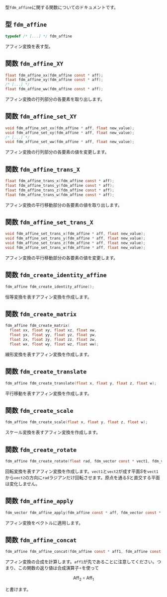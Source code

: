 
型`fdm_affine`に関する関数についてのドキュメントです。

## 型 `fdm_affine`
```c
typedef /* [...] */ fdm_affine
```

アフィン変換を表す型。

## 関数 `fdm_affine_XY`
```c
float fdm_affine_xx(fdm_affine const * aff);
float fdm_affine_xy(fdm_affine const * aff);
/* [...] */
float fdm_affine_ww(fdm_affine const * aff);
```

アフィン変換の行列部分の各要素を取り出します。

## 関数 `fdm_affine_set_XY`
```c
void fdm_affine_set_xx(fdm_affine * aff, float new_value);
void fdm_affine_set_xy(fdm_affine * aff, float new_value);
/* [...] */
void fdm_affine_set_ww(fdm_affine * aff, float new_value);
```

アフィン変換の行列部分の各要素の値を変更します。

## 関数 `fdm_affine_trans_X`
```c
float fdm_affine_trans_x(fdm_affine const * aff);
float fdm_affine_trans_y(fdm_affine const * aff);
float fdm_affine_trans_z(fdm_affine const * aff);
float fdm_affine_trans_w(fdm_affine const * aff);
```

アフィン変換の平行移動部分の各要素の値を取り出します。

## 関数 `fdm_affine_set_trans_X`
```c
void fdm_affine_set_trans_x(fdm_affine * aff, float new_value);
void fdm_affine_set_trans_y(fdm_affine * aff, float new_value);
void fdm_affine_set_trans_z(fdm_affine * aff, float new_value);
void fdm_affine_set_trans_w(fdm_affine * aff, float new_value);
```

アフィン変換の平行移動部分の各要素の値を変更します。

## 関数 `fdm_create_identity_affine`
```c
fdm_affine fdm_create_identity_affine();
```

恒等変換を表すアフィン変換を作成します。

## 関数 `fdm_create_matrix`
```c
fdm_affine fdm_create_matrix(
  float xx, float xy, float xz, float xw,
  float yx, float yy, float yz, float yw,
  float zx, float zy, float zz, float zw,
  float wx, float wy, float wz, float ww);
```

線形変換を表すアフィン変換を作成します。

## 関数 `fdm_create_translate`
```c
fdm_affine fdm_create_translate(float x, float y, float z, float w);
```

平行移動を表すアフィン変換を作成します。

## 関数 `fdm_create_scale`
```c
fdm_affine fdm_create_scale(float x, float y, float z, float w);
```

スケール変換を表すアフィン変換を作成します。

## 関数 `fdm_create_rotate`
```c
fdm_affine fdm_create_rotate(float rad, fdm_vector const * vect1, fdm_vector const * vect2);
```

回転変換を表すアフィン変換を作成します。`vect1`と`vect2`が成す平面$S$を`vect1`から`vect2`の方向に`rad`ラジアンだけ回転させます。原点を通る$S$と直交する平面は変化しません。

## 関数 `fdm_affine_apply`
```c
fdm_vector fdm_affine_apply(fdm_affine const * aff, fdm_vector const * vect);
```

アフィン変換をベクトルに適用します。

## 関数 `fdm_affine_concat`
```c
fdm_affine fdm_affine_concat(fdm_affine const * aff1, fdm_affine const * aff2)
```

アフィン変換の合成を計算します。`aff1`が先であることに注意してください。つまり、この関数の返り値は合成演算子$\circ$を使って

```math
 \mathrm{Aff}_2 \circ \mathrm{Aff}_1
```

と書けます。
